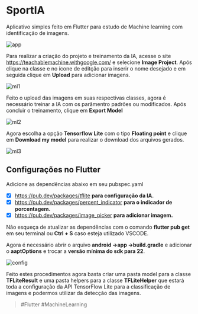 # SportIA
Aplicativo simples feito em Flutter para estudo de Machine learning com identificação de imagens.

![app](https://user-images.githubusercontent.com/37723303/105784226-2277c480-5f57-11eb-8cfe-3b4b0f8bf9d2.jpg)

Para realizar a criação do projeto e treinamento da IA, acesse o site https://teachablemachine.withgoogle.com/ e selecione **Image Project**.
Após clique na classe e no ícone de editção para inserir o nome desejado e em seguida clique em **Upload** para adicionar imagens. 

![ml1](https://user-images.githubusercontent.com/37723303/105783556-7d102100-5f55-11eb-9ac8-782e9afbb122.jpg)

Feito o upload das imagens em suas respectivas classes, agora é necessário treinar a IA com os parâmentro padrões ou modificados.
Após concluir o treinamento, clique em **Export Model**

![ml2](https://user-images.githubusercontent.com/37723303/105784410-826e6b00-5f57-11eb-9b59-42a7f32792e3.jpg)

Agora escolha a opção **Tensorflow Lite** com o tipo **Floating point** e clique em **Download my model** para realizar o download dos arquivos gerados.

![ml3](https://user-images.githubusercontent.com/37723303/105784564-d0836e80-5f57-11eb-8ce8-a3d6eae89ef9.jpg)

## Configurações no Flutter ##
Adicione as dependências abaixo em seu pubspec.yaml
- [x] https://pub.dev/packages/tflite **para configuração da IA.**
- [x] https://pub.dev/packages/percent_indicator **para o indicador de porcentagem.**
- [x] https://pub.dev/packages/image_picker **para adicionar imagem.**

Não esqueça de atualizar as dependências com o comando **flutter pub get** em seu terminal ou **Ctrl + S** caso esteja utilizado VSCODE.

Agora é necessário abrir o arquivo **android →app →build.gradle** e adicionar o **aaptOptions** e trocar a **versão mínima do sdk para 22**.

![config](https://user-images.githubusercontent.com/37723303/105785413-93b87700-5f59-11eb-99f3-3c1430185115.jpg)

Feito estes procedimentos agora basta criar uma pasta model para a classe **TFLiteResult** e uma pasta helpers para a classe **TFLiteHelper** que estará toda a configuração da API TensorFlow Lite para a classificação de imagens e podermos utilizar da detecção das imagens.

>#Flutter #MachineLearning
